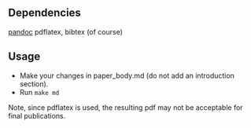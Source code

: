 Dependencies
----------------
[pandoc](http://johnmacfarlane.net/pandoc/)
pdflatex, bibtex (of course)

Usage
----------------
- Make your changes in paper\_body.md (do not add an introduction section).
- Run ```make md```

Note, since pdflatex is used, the resulting pdf may not be acceptable for final publications. 
